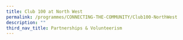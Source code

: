 ```yaml
---
title: Club 100 at North West
permalink: /programmes/CONNECTING-THE-COMMUNITY/Club100-NorthWest
description: ""
third_nav_title: Partnerships & Volunteerism
---
```



